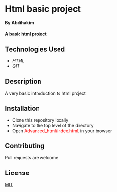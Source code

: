 # Html basic project

#### By **Abdihakim**

#### A basic **html** project

## Technologies Used
* _HTML_
* _GIT_

## Description

A very basic introduction to html project
## Installation
* Clone this repository locally
* Navigate to the top level of the directory
* Open <span style="color:red;">Advanced_html/index.html</span>. in your browser
## Contributing
Pull requests are welcome.
## License

[MIT](https://choosealicense.com/licenses/mit/)

